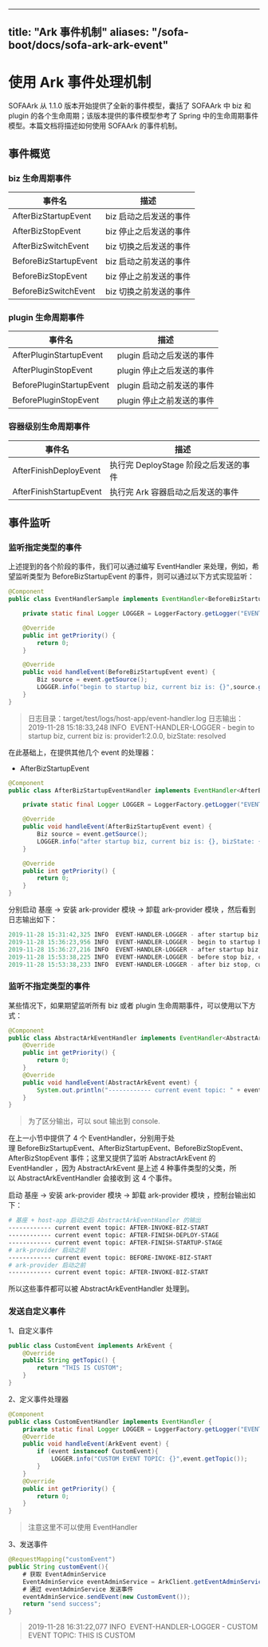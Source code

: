 
---
title: "Ark 事件机制"
aliases: "/sofa-boot/docs/sofa-ark-ark-event"
---

# 使用 Ark 事件处理机制

SOFAArk 从 1.1.0 版本开始提供了全新的事件模型，囊括了 SOFAArk 中 biz 和 plugin 的各个生命周期；该版本提供的事件模型参考了 Spring 中的生命周期事件模型。本篇文档将描述如何使用 SOFAArk 的事件机制。

## 事件概览

### biz 生命周期事件

| 事件名 | 描述 |
| --- | --- |
| AfterBizStartupEvent | biz 启动之后发送的事件 |
| AfterBizStopEvent | biz 停止之后发送的事件 |
| AfterBizSwitchEvent | biz 切换之后发送的事件 |
| BeforeBizStartupEvent | biz 启动之前发送的事件 |
| BeforeBizStopEvent | biz 停止之前发送的事件 |
| BeforeBizSwitchEvent | biz 切换之前发送的事件 |


### plugin 生命周期事件

| 事件名 | 描述 |
| --- | --- |
| AfterPluginStartupEvent | plugin 启动之后发送的事件 |
| AfterPluginStopEvent | plugin 停止之后发送的事件 |
| BeforePluginStartupEvent | plugin 启动之前发送的事件 |
| BeforePluginStopEvent | plugin 停止之前发送的事件 |


### 容器级别生命周期事件

| 事件名 | 描述 |
| --- | --- |
| AfterFinishDeployEvent | 执行完 DeployStage 阶段之后发送的事件 |
| AfterFinishStartupEvent | 执行完 Ark 容器启动之后发送的事件 |


## 事件监听

### 监听指定类型的事件

上述提到的各个阶段的事件，我们可以通过编写 EventHandler 来处理，例如，希望监听类型为 BeforeBizStartupEvent 的事件，则可以通过以下方式实现监听：

```java
@Component
public class EventHandlerSample implements EventHandler<BeforeBizStartupEvent> {

    private static final Logger LOGGER = LoggerFactory.getLogger("EVENT-HANDLER-LOGGER");

    @Override
    public int getPriority() {
        return 0;
    }

    @Override
    public void handleEvent(BeforeBizStartupEvent event) {
        Biz source = event.getSource();
        LOGGER.info("begin to startup biz, current biz is: {}",source.getIdentity());
    }
}
```

> 日志目录：target/test/logs/host-app/event-handler.log
> 日志输出：
> 2019-11-28 15:18:33,248 INFO  EVENT-HANDLER-LOGGER - begin to startup biz, current biz is: provider1:2.0.0, bizState: resolved


在此基础上，在提供其他几个 event 的处理器：

- AfterBizStartupEvent

```java
@Component
public class AfterBizStartupEventHandler implements EventHandler<AfterBizStartupEvent> {

    private static final Logger LOGGER = LoggerFactory.getLogger("EVENT-HANDLER-LOGGER");

    @Override
    public void handleEvent(AfterBizStartupEvent event) {
        Biz source = event.getSource();
        LOGGER.info("after startup biz, current biz is: {}, bizState: {}",source.getIdentity(),source.getBizState() );
    }

    @Override
    public int getPriority() {
        return 0;
    }
}
```

分别启动 基座 -> 安装 ark-provider 模块 -> 卸载 ark-provider 模块 ，然后看到日志输出如下：

```java
2019-11-28 15:31:42,325 INFO  EVENT-HANDLER-LOGGER - after startup biz, current biz is: host-app:2.0.0, bizState: resolved
2019-11-28 15:36:23,956 INFO  EVENT-HANDLER-LOGGER - begin to startup biz, current biz is: provider1:2.0.0, bizState: resolved
2019-11-28 15:36:27,216 INFO  EVENT-HANDLER-LOGGER - after startup biz, current biz is: provider1:2.0.0, bizState: resolved
2019-11-28 15:53:38,225 INFO  EVENT-HANDLER-LOGGER - before stop biz, current biz is: provider1:2.0.0, bizState: deactivated
2019-11-28 15:53:38,233 INFO  EVENT-HANDLER-LOGGER - after biz stop, current biz is: provider1:2.0.0, bizState: unresolved
```

### 监听不指定类型的事件

某些情况下，如果期望监听所有 biz 或者 plugin 生命周期事件，可以使用以下方式：

```java
@Component
public class AbstractArkEventHandler implements EventHandler<AbstractArkEvent> {
    @Override
    public int getPriority() {
        return 0;
    }
    @Override
    public void handleEvent(AbstractArkEvent event) {
        System.out.println("------------ current event topic: " + event.getTopic());
    }
}
```

> 为了区分输出，可以 sout 输出到 console.


在上一小节中提供了 4 个 EventHandler，分别用于处理 BeforeBizStartupEvent、AfterBizStartupEvent、BeforeBizStopEvent、AfterBizStopEvent 事件；这里又提供了监听 AbstractArkEvent 的 EventHandler ，因为 AbstractArkEvent 是上述 4 种事件类型的父类，所以 AbstractArkEventHandler 会接收到 这 4 个事件。

启动 基座 -> 安装 ark-provider 模块 -> 卸载 ark-provider 模块 ，控制台输出如下：

```bash
# 基座 + host-app 启动之后 AbstractArkEventHandler 的输出
------------ current event topic: AFTER-INVOKE-BIZ-START
------------ current event topic: AFTER-FINISH-DEPLOY-STAGE
------------ current event topic: AFTER-FINISH-STARTUP-STAGE
# ark-provider 启动之前
------------ current event topic: BEFORE-INVOKE-BIZ-START
# ark-provider 启动之前
------------ current event topic: AFTER-INVOKE-BIZ-START
```

所以这些事件都可以被 AbstractArkEventHandler 处理到。

### 发送自定义事件

1、自定义事件

```java
public class CustomEvent implements ArkEvent {
    @Override
    public String getTopic() {
        return "THIS IS CUSTOM";
    }
}
```

2、定义事件处理器

```java
@Component
public class CustomEventHandler implements EventHandler {
    private static final Logger LOGGER = LoggerFactory.getLogger("EVENT-HANDLER-LOGGER");
    @Override
    public void handleEvent(ArkEvent event) {
        if (event instanceof CustomEvent){
            LOGGER.info("CUSTOM EVENT TOPIC: {}",event.getTopic());
        }
    }
    @Override
    public int getPriority() {
        return 0;
    }
}
```

> 注意这里不可以使用 EventHandler<CustomEvent>

3、发送事件

```java
@RequestMapping("customEvent")
public String customEvent(){
    # 获取 EventAdminService
    EventAdminService eventAdminService = ArkClient.getEventAdminService();
    # 通过 eventAdminService 发送事件
    eventAdminService.sendEvent(new CustomEvent());
    return "send success";
}
```

> 2019-11-28 16:31:22,077 INFO  EVENT-HANDLER-LOGGER - CUSTOM EVENT TOPIC: THIS IS CUSTOM